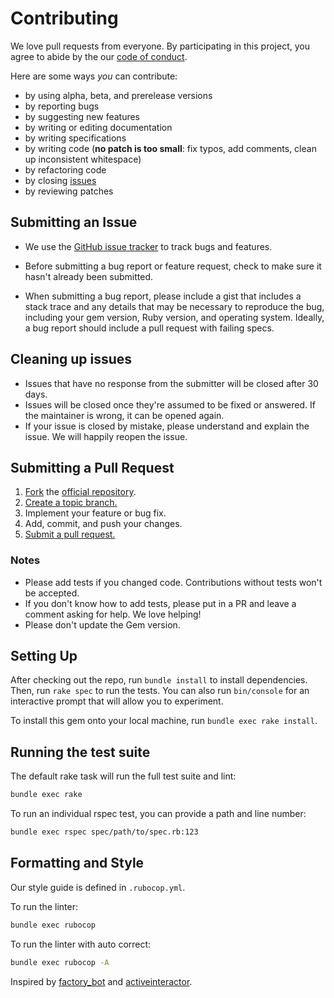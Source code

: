 # Contributing

We love pull requests from everyone. By participating in this project,
you agree to abide by the our [code of conduct][code_of_conduct].

Here are some ways *you* can contribute:

* by using alpha, beta, and prerelease versions
* by reporting bugs
* by suggesting new features
* by writing or editing documentation
* by writing specifications
* by writing code (**no patch is too small**: fix typos, add comments, clean up inconsistent whitespace)
* by refactoring code
* by closing [issues]
* by reviewing patches

## Submitting an Issue

* We use the [GitHub issue tracker][issues] to track bugs and features.
* Before submitting a bug report or feature request, check to make sure it hasn't
  already been submitted.
  
* When submitting a bug report, please include a gist that includes a
  stack trace and any details that may be necessary to reproduce the
  bug, including your gem version, Ruby version, and operating system.
  Ideally, a bug report should include a pull request with failing
  specs.

## Cleaning up issues

* Issues that have no response from the submitter will be closed after
  30 days.
* Issues will be closed once they're assumed to be fixed or
  answered. If the maintainer is wrong, it can be opened again.
* If your issue is closed by mistake, please understand and explain the issue.
  We will happily reopen the issue.

## Submitting a Pull Request

1. [Fork][fork] the [official repository][repo].
1. [Create a topic branch.][branch]
1. Implement your feature or bug fix.
1. Add, commit, and push your changes.
1. [Submit a pull request.][pr]

### Notes

* Please add tests if you changed code. Contributions without tests
  won't be accepted.
* If you don't know how to add tests, please put in a PR and leave a
  comment asking for help. We love helping!
* Please don't update the Gem version.

## Setting Up

After checking out the repo, run `bundle install` to install
dependencies. Then, run `rake spec` to run the tests.  You can also
run `bin/console` for an interactive prompt that will allow you to
experiment.

To install this gem onto your local machine, run `bundle exec rake
install`.

## Running the test suite

The default rake task will run the full test suite and lint:

```sh
bundle exec rake
```

To run an individual rspec test, you can provide a path and line number:

```sh
bundle exec rspec spec/path/to/spec.rb:123
```

## Formatting and Style

Our style guide is defined in `.rubocop.yml`.

To run the linter:

```sh
bundle exec rubocop
```

To run the linter with auto correct:

```sh
bundle exec rubocop -A
```

Inspired by [factory_bot] and [activeinteractor].

[code_of_conduct]: CODE-OF-CONDUCT.md
[repo]: https://github.com/catawiki/devicecheck-ruby/tree/main
[issues]: https://github.com/catawiki/devicecheck-ruby/issues
[fork]: https://help.github.com/articles/fork-a-repo/
[branch]: https://help.github.com/articles/creating-and-deleting-branches-within-your-repository/
[pr]: https://help.github.com/articles/using-pull-requests/
[gist]: https://gist.github.com/
[factory_bot]: https://github.com/thoughtbot/factory_bot/blob/master/CONTRIBUTING.md
[activeinteractor]: https://github.com/aaronmallen/activeinteractor/tree/main/CONTRIBUTING.md
